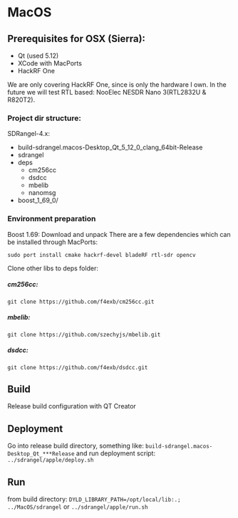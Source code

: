 # MacOS

## Prerequisites for OSX (Sierra):
- Qt (used 5.12)
- XCode with MacPorts
- HackRF One

We are only covering HackRF One, since is only the hardware I own.
In the future we will test RTL based: NooElec NESDR Nano 3(RTL2832U & R820T2).

### Project dir structure:
SDRangel-4.x:
  + build-sdrangel.macos-Desktop_Qt_5_12_0_clang_64bit-Release
  + sdrangel
  + deps
    + cm256cc
    + dsdcc
    + mbelib
    + nanomsg
+ boost_1_69_0/

### Environment preparation
Boost 1.69: Download and unpack
There are a few dependencies which can be installed through MacPorts:
```
sudo port install cmake hackrf-devel bladeRF rtl-sdr opencv
```

Clone other libs to deps folder:

##### cm256cc:
```
git clone https://github.com/f4exb/cm256cc.git

```


##### mbelib:
```
git clone https://github.com/szechyjs/mbelib.git

```

##### dsdcc:
```
git clone https://github.com/f4exb/dsdcc.git

```


## Build
Release build configuration with QT Creator

## Deployment
Go into release build directory, something like: ```build-sdrangel.macos-Desktop_Qt_***Release```
and run deployment script:
```../sdrangel/apple/deploy.sh```

## Run
from build directory:
```DYLD_LIBRARY_PATH=/opt/local/lib:.; ../MacOS/sdrangel```
or
```../sdrangel/apple/run.sh```
